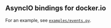 AsyncIO bindings for docker.io
------------------------------

For an example, see [`examples/events.py`](examples/events.py).
